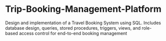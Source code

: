# Trip-Booking-Management-Platform
Design and implementation of a Travel Booking System using SQL. Includes database design, queries, stored procedures, triggers, views, and role-based access control for end-to-end booking management
